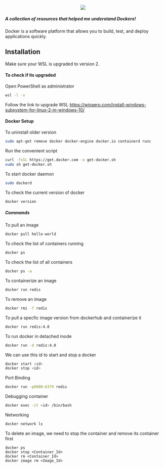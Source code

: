 
<p align="center">
<img src="https://user-images.githubusercontent.com/76872523/227756067-5aecd356-39bb-4309-9d20-8ffc26e162e0.png">
</p>

#####  A collection of resources that helped me understand Dockers!
Docker is a software platform that allows you to build, test, and deploy applications quickly.
## Installation
Make sure your WSL is upgraded to version 2.


#### To check if its upgraded 
Open PowerShell as administrator
```sh
wsl -l -v
```
Follow the link to upgrade WSL
https://winaero.com/install-windows-subsystem-for-linux-2-in-windows-10/


#### Docker Setup
To uninstall older version
```sh
sudo apt-get remove docker docker-engine docker.io containerd runc
```
Run the convenient script
```sh
curl -fsSL https://get.docker.com -o get-docker.sh
sudo sh get-docker.sh
```
To start docker daemon
```sh
sudo dockerd
```
To check the current version of docker
```sh
docker version
```
##### Commands
To pull an image
```sh
docker pull hello-world
```
To check the list of containers running 
```sh
docker ps
```
To check the list of all containers 
```sh
docker ps -a
```
To containerize an image
```sh
docker run redis
```
To remove an image
```sh
docker rmi -f redis
```
To pull a specfic image version from dockerhub and containerize it
```sh
docker run redis:4.0
```
To run docker in detached mode
```sh
docker run -d redis:4.0
```
We can use this id to start and stop a docker
```sh
docker start <id>
docker stop <id>
```
Port Binding
```sh 
docker run -p6000:6379 redis
```
Debugging container
```sh 
docker exec -it <id> /bin/bash 
```
Networking
```sh
docker network ls
```
To delete an image, we need to stop the container and remove its container first
```
docker ps
docker stop <Container_Id>
docker rm <Container_Id>
docker image rm <Image_Id>
```

